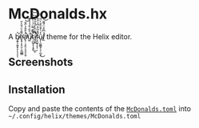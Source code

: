 # McDonalds.hx

A b̸̧̛͍͎̱͈̟̞̦̖͐ͅͅͅé̷̢̛̥̗͙̤̗̦̱̰̲̳͌̾̈́̎͛̌a̵̢̛̦̣͉͈̦̞̝̤͎̱̜̍͐̐̐̾̋̐̚̕͝͝ǘ̸͖̓̏͑̐̉̉̀͐̚͘͘ț̴̫̺̝͎͙̯̔͂͊̿̈́͑̍̆͊̅͑̚͘͘͜͝ͅi̸̛̬͙̤͌̀̏̀̓̊̂̌͋̚͝͝f̴̧̫̰̘͙̝̂̽̅̆͐͆̒̋͒͗û̴̡͕̫̫͇̘̖̠̜̲͙̒̍͒̆͒̆̀̈̎͜l̸̛̼͗͆̎̉̈́͊͂͝ theme for the Helix editor.

## Screenshots

## Installation

Copy and paste the contents of the [`McDonalds.toml`](./McDonalds.toml) into `~/.config/helix/themes/McDonalds.toml`
